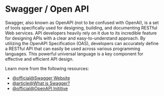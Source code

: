 # Swagger / Open API

Swagger, also known as OpenAPI (not to be confused with OpenAI), is a set of tools specifically used for designing, building, and documenting RESTful Web services. API developers heavily rely on it due to its incredible feature for designing APIs with a clear and easy-to-understand approach. By utilizing the OpenAPI Specification (OAS), developers can accurately define a RESTful API that can easily be used across various programming languages. This powerful universal language is a key component for effective and efficient API design.

Learn more from the following resources:

- [@official@Swagger Website](https://swagger.io/)
- [@article@What is Swagger?](https://blog.hubspot.com/website/what-is-swagger)
- [@official@OpenAPI Inititive](https://www.openapis.org/)